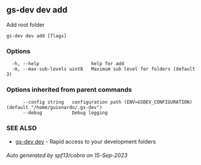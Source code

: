 ## gs-dev dev add

Add root folder

```
gs-dev dev add [flags]
```

### Options

```
  -h, --help                   help for add
  -m, --max-sub-levels uint8   Maximum sub level for folders (default 3)
```

### Options inherited from parent commands

```
      --config string   configuration path (ENV=GSDEV_CONFIGURATION) (default "/home/guionardo/.gs-dev")
      --debug           Debug logging
```

### SEE ALSO

* [gs-dev dev](gs-dev_dev.md)	 - Rapid access to your development folders

###### Auto generated by spf13/cobra on 15-Sep-2023
